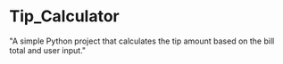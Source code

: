 # Tip_Calculator

"A simple Python project that calculates the tip amount based on the bill total and user input."
